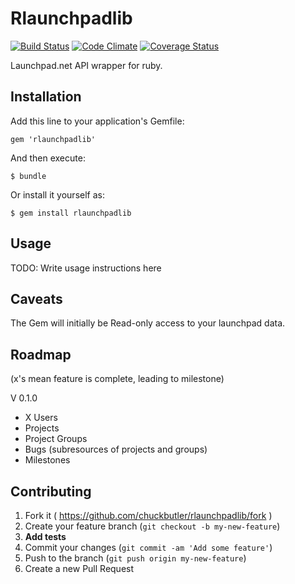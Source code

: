 # Rlaunchpadlib

[![Build Status](https://travis-ci.org/chuckbutler/rlaunchpadlib.svg?branch=master)](https://travis-ci.org/chuckbutler/rlaunchpadlib)
[![Code Climate](https://codeclimate.com/github/chuckbutler/rlaunchpadlib.png)](https://codeclimate.com/github/chuckbutler/rlaunchpadlib)
[![Coverage Status](https://coveralls.io/repos/chuckbutler/rlaunchpadlib/badge.png)](https://coveralls.io/r/chuckbutler/rlaunchpadlib)

Launchpad.net API wrapper for ruby.

## Installation

Add this line to your application's Gemfile:

    gem 'rlaunchpadlib'

And then execute:

    $ bundle

Or install it yourself as:

    $ gem install rlaunchpadlib

## Usage

TODO: Write usage instructions here

## Caveats

The Gem will initially be Read-only access to your launchpad data. 

## Roadmap

(x's mean feature is complete, leading to milestone)

V 0.1.0 
 - X Users
 - Projects
 - Project Groups
 - Bugs (subresources of projects and groups)
 - Milestones

## Contributing

1. Fork it ( https://github.com/chuckbutler/rlaunchpadlib/fork )
2. Create your feature branch (`git checkout -b my-new-feature`)
3. **Add tests**
4. Commit your changes (`git commit -am 'Add some feature'`)
5. Push to the branch (`git push origin my-new-feature`)
6. Create a new Pull Request
